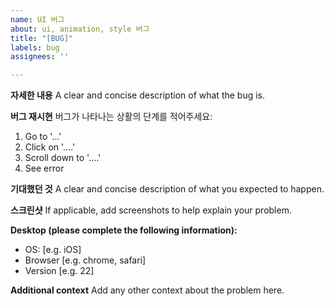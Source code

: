 ```yaml
---
name: UI 버그
about: ui, animation, style 버그
title: "[BUG]"
labels: bug
assignees: ''

---
```


**자세한 내용**
A clear and concise description of what the bug is.

**버그 재시현**
버그가 나타나는 상활의 단계를 적어주세요:
1. Go to '...'
2. Click on '....'
3. Scroll down to '....'
4. See error

**기대했던 것**
A clear and concise description of what you expected to happen.

**스크린샷**
If applicable, add screenshots to help explain your problem.

**Desktop (please complete the following information):**
 - OS: [e.g. iOS]
 - Browser [e.g. chrome, safari]
 - Version [e.g. 22]

**Additional context**
Add any other context about the problem here.
